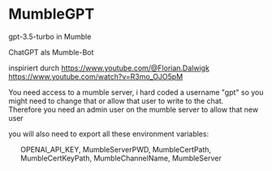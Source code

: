 # MumbleGPT
gpt-3.5-turbo in Mumble

ChatGPT als Mumble-Bot

inspiriert durch https://www.youtube.com/@Florian.Dalwigk
https://www.youtube.com/watch?v=R3mo_OJO5pM

You need access to a mumble server, i hard coded a username "gpt" so you might need to change that or allow that user to write to the chat.<br>
Therefore you need an admin user on the mumble server to allow that new user


you will also need to export all these environment variables:
<ol>
OPENAI_API_KEY, MumbleServerPWD, MumbleCertPath, MumbleCertKeyPath, MumbleChannelName, MumbleServer
</ol>
